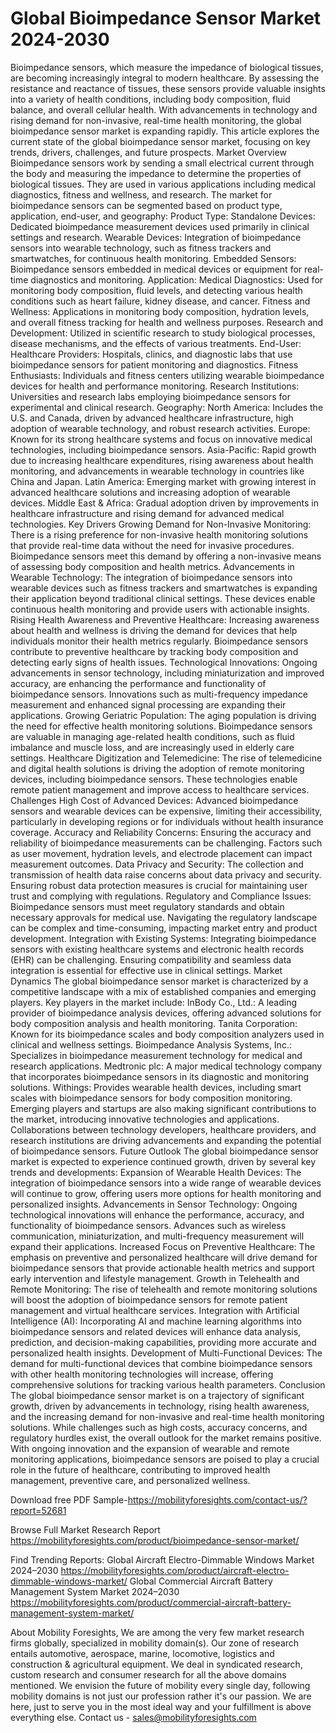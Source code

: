 # Global Bioimpedance Sensor Market 2024-2030
Bioimpedance sensors, which measure the impedance of biological tissues, are becoming increasingly integral to modern healthcare. By assessing the resistance and reactance of tissues, these sensors provide valuable insights into a variety of health conditions, including body composition, fluid balance, and overall cellular health. With advancements in technology and rising demand for non-invasive, real-time health monitoring, the global bioimpedance sensor market is expanding rapidly. This article explores the current state of the global bioimpedance sensor market, focusing on key trends, drivers, challenges, and future prospects.
Market Overview
Bioimpedance sensors work by sending a small electrical current through the body and measuring the impedance to determine the properties of biological tissues. They are used in various applications including medical diagnostics, fitness and wellness, and research. The market for bioimpedance sensors can be segmented based on product type, application, end-user, and geography:
Product Type:
Standalone Devices: Dedicated bioimpedance measurement devices used primarily in clinical settings and research.
Wearable Devices: Integration of bioimpedance sensors into wearable technology, such as fitness trackers and smartwatches, for continuous health monitoring.
Embedded Sensors: Bioimpedance sensors embedded in medical devices or equipment for real-time diagnostics and monitoring.
Application:
Medical Diagnostics: Used for monitoring body composition, fluid levels, and detecting various health conditions such as heart failure, kidney disease, and cancer.
Fitness and Wellness: Applications in monitoring body composition, hydration levels, and overall fitness tracking for health and wellness purposes.
Research and Development: Utilized in scientific research to study biological processes, disease mechanisms, and the effects of various treatments.
End-User:
Healthcare Providers: Hospitals, clinics, and diagnostic labs that use bioimpedance sensors for patient monitoring and diagnostics.
Fitness Enthusiasts: Individuals and fitness centers utilizing wearable bioimpedance devices for health and performance monitoring.
Research Institutions: Universities and research labs employing bioimpedance sensors for experimental and clinical research.
Geography:
North America: Includes the U.S. and Canada, driven by advanced healthcare infrastructure, high adoption of wearable technology, and robust research activities.
Europe: Known for its strong healthcare systems and focus on innovative medical technologies, including bioimpedance sensors.
Asia-Pacific: Rapid growth due to increasing healthcare expenditures, rising awareness about health monitoring, and advancements in wearable technology in countries like China and Japan.
Latin America: Emerging market with growing interest in advanced healthcare solutions and increasing adoption of wearable devices.
Middle East & Africa: Gradual adoption driven by improvements in healthcare infrastructure and rising demand for advanced medical technologies.
Key Drivers
Growing Demand for Non-Invasive Monitoring: There is a rising preference for non-invasive health monitoring solutions that provide real-time data without the need for invasive procedures. Bioimpedance sensors meet this demand by offering a non-invasive means of assessing body composition and health metrics.
Advancements in Wearable Technology: The integration of bioimpedance sensors into wearable devices such as fitness trackers and smartwatches is expanding their application beyond traditional clinical settings. These devices enable continuous health monitoring and provide users with actionable insights.
Rising Health Awareness and Preventive Healthcare: Increasing awareness about health and wellness is driving the demand for devices that help individuals monitor their health metrics regularly. Bioimpedance sensors contribute to preventive healthcare by tracking body composition and detecting early signs of health issues.
Technological Innovations: Ongoing advancements in sensor technology, including miniaturization and improved accuracy, are enhancing the performance and functionality of bioimpedance sensors. Innovations such as multi-frequency impedance measurement and enhanced signal processing are expanding their applications.
Growing Geriatric Population: The aging population is driving the need for effective health monitoring solutions. Bioimpedance sensors are valuable in managing age-related health conditions, such as fluid imbalance and muscle loss, and are increasingly used in elderly care settings.
Healthcare Digitization and Telemedicine: The rise of telemedicine and digital health solutions is driving the adoption of remote monitoring devices, including bioimpedance sensors. These technologies enable remote patient management and improve access to healthcare services.
Challenges
High Cost of Advanced Devices: Advanced bioimpedance sensors and wearable devices can be expensive, limiting their accessibility, particularly in developing regions or for individuals without health insurance coverage.
Accuracy and Reliability Concerns: Ensuring the accuracy and reliability of bioimpedance measurements can be challenging. Factors such as user movement, hydration levels, and electrode placement can impact measurement outcomes.
Data Privacy and Security: The collection and transmission of health data raise concerns about data privacy and security. Ensuring robust data protection measures is crucial for maintaining user trust and complying with regulations.
Regulatory and Compliance Issues: Bioimpedance sensors must meet regulatory standards and obtain necessary approvals for medical use. Navigating the regulatory landscape can be complex and time-consuming, impacting market entry and product development.
Integration with Existing Systems: Integrating bioimpedance sensors with existing healthcare systems and electronic health records (EHR) can be challenging. Ensuring compatibility and seamless data integration is essential for effective use in clinical settings.
Market Dynamics
The global bioimpedance sensor market is characterized by a competitive landscape with a mix of established companies and emerging players. Key players in the market include:
InBody Co., Ltd.: A leading provider of bioimpedance analysis devices, offering advanced solutions for body composition analysis and health monitoring.
Tanita Corporation: Known for its bioimpedance scales and body composition analyzers used in clinical and wellness settings.
Bioimpedance Analysis Systems, Inc.: Specializes in bioimpedance measurement technology for medical and research applications.
Medtronic plc: A major medical technology company that incorporates bioimpedance sensors in its diagnostic and monitoring solutions.
Withings: Provides wearable health devices, including smart scales with bioimpedance sensors for body composition monitoring.
Emerging players and startups are also making significant contributions to the market, introducing innovative technologies and applications. Collaborations between technology developers, healthcare providers, and research institutions are driving advancements and expanding the potential of bioimpedance sensors.
Future Outlook
The global bioimpedance sensor market is expected to experience continued growth, driven by several key trends and developments:
Expansion of Wearable Health Devices: The integration of bioimpedance sensors into a wide range of wearable devices will continue to grow, offering users more options for health monitoring and personalized insights.
Advancements in Sensor Technology: Ongoing technological innovations will enhance the performance, accuracy, and functionality of bioimpedance sensors. Advances such as wireless communication, miniaturization, and multi-frequency measurement will expand their applications.
Increased Focus on Preventive Healthcare: The emphasis on preventive and personalized healthcare will drive demand for bioimpedance sensors that provide actionable health metrics and support early intervention and lifestyle management.
Growth in Telehealth and Remote Monitoring: The rise of telehealth and remote monitoring solutions will boost the adoption of bioimpedance sensors for remote patient management and virtual healthcare services.
Integration with Artificial Intelligence (AI): Incorporating AI and machine learning algorithms into bioimpedance sensors and related devices will enhance data analysis, prediction, and decision-making capabilities, providing more accurate and personalized health insights.
Development of Multi-Functional Devices: The demand for multi-functional devices that combine bioimpedance sensors with other health monitoring technologies will increase, offering comprehensive solutions for tracking various health parameters.
Conclusion
The global bioimpedance sensor market is on a trajectory of significant growth, driven by advancements in technology, rising health awareness, and the increasing demand for non-invasive and real-time health monitoring solutions. While challenges such as high costs, accuracy concerns, and regulatory hurdles exist, the overall outlook for the market remains positive. With ongoing innovation and the expansion of wearable and remote monitoring applications, bioimpedance sensors are poised to play a crucial role in the future of healthcare, contributing to improved health management, preventive care, and personalized wellness.

Download free PDF Sample-https://mobilityforesights.com/contact-us/?report=52681


Browse Full Market Research Report 
https://mobilityforesights.com/product/bioimpedance-sensor-market/


Find Trending Reports:
Global Aircraft Electro-Dimmable Windows Market 2024–2030
https://mobilityforesights.com/product/aircraft-electro-dimmable-windows-market/
Global Commercial Aircraft Battery Management System Market 2024–2030
https://mobilityforesights.com/product/commercial-aircraft-battery-management-system-market/



About Mobility Foresights,
We are among the very few market research firms globally, specialized in mobility domain(s). Our zone of research entails automotive, aerospace, marine, locomotive, logistics and construction & agricultural equipment. We deal in syndicated research, custom research and consumer research for all the above domains mentioned.
We envision the future of mobility every single day, following mobility domains is not just our profession rather it's our passion. We are here, just to serve you in the most ideal way and your fulfillment is above everything else. Contact us -  sales@mobilityforesights.com 
